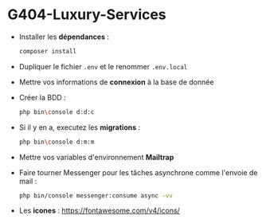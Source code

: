 # G404-Luxury-Services

* Installer les **dépendances** : 

    ```bash
    composer install
    ```

* Dupliquer le fichier `.env` et le renommer `.env.local`

* Mettre vos informations de **connexion** à la base de donnée

* Créer la BDD :
    
    ```bash
    php bin\console d:d:c
    ```

* Si il y en a, executez les **migrations** :

    ```bash
    php bin\console d:m:m
    ```

* Mettre vos variables d'environnement **Mailtrap**

* Faire tourner Messenger pour les tâches asynchrone comme l'envoie de mail :

    ```bash
    php bin/console messenger:consume async -vv
    ```

* Les **icones** : https://fontawesome.com/v4/icons/